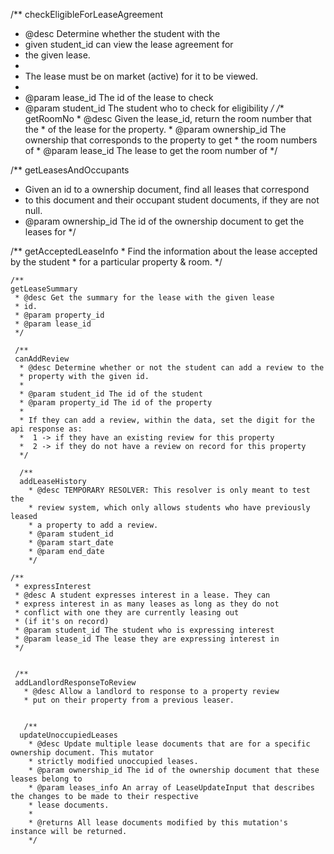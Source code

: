 /**
   checkEligibleForLeaseAgreement
   * @desc Determine whether the student with the
   * given student_id can view the lease agreement for
   * the given lease.
   *
   * The lease must be on market (active) for it to be viewed.
   *
   * @param lease_id The id of the lease to check
   * @param student_id The student who to check for eligibility
   */
/**
    getRoomNo
    * @desc Given the lease_id, return the room number that the
    * of the lease for the property.
    * @param ownership_id The ownership that corresponds to the property to get
    * the room numbers of
    * @param lease_id The lease to get the room number of
        */


   /**
   getLeasesAndOccupants
   * Given an id to a ownership document, find all leases that correspond
   * to this document and their occupant student documents, if they are not null.
   * @param ownership_id The id of the ownership document to get the leases for
   */


   /**
   getAcceptedLeaseInfo
    * Find the information about the lease accepted by the student
    * for a particular property & room.
    */


    /**
    getLeaseSummary
     * @desc Get the summary for the lease with the given lease
     * id.
     * @param property_id
     * @param lease_id
     */

     /**
     canAddReview
      * @desc Determine whether or not the student can add a review to the
      * property with the given id.
      *
      * @param student_id The id of the student
      * @param property_id The id of the property
      *
      * If they can add a review, within the data, set the digit for the api response as:
      *  1 -> if they have an existing review for this property
      *  2 -> if they do not have a review on record for this property
      */

      /**
      addLeaseHistory
        * @desc TEMPORARY RESOLVER: This resolver is only meant to test the
        * review system, which only allows students who have previously leased
        * a property to add a review.
        * @param student_id
        * @param start_date
        * @param end_date
        */

    /**
     * expressInterest
     * @desc A student expresses interest in a lease. They can
     * express interest in as many leases as long as they do not
     * conflict with one they are currently leasing out
     * (if it's on record)
     * @param student_id The student who is expressing interest
     * @param lease_id The lease they are expressing interest in
     */


     /**
     addLandlordResponseToReview
       * @desc Allow a landlord to response to a property review
       * put on their property from a previous leaser.


       /**
      updateUnoccupiedLeases
        * @desc Update multiple lease documents that are for a specific ownership document. This mutator
        * strictly modified unoccupied leases.
        * @param ownership_id The id of the ownership document that these leases belong to
        * @param leases_info An array of LeaseUpdateInput that describes the changes to be made to their respective
        * lease documents.
        *
        * @returns All lease documents modified by this mutation's instance will be returned.
        */
